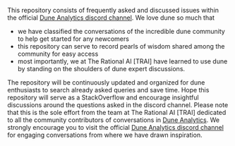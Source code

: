 
This repository consists of frequently asked and discussed issues within the official [Dune Analytics discord channel](https://discord.gg/ErrzwBz). We love dune so much that

* we have classified the conversations of the incredible dune community to help get started for any newcomers
* this repository can serve to record pearls of wisdom shared among the community for easy access
* most importantly, we at The Rational AI [TRAI]  have learned to use dune by standing on the shoulders of dune expert discussions.

The repository will be continuously updated and organized for dune enthusiasts to search already asked queries and save time. 
Hope this repository will serve as a StackOverflow and encourage insightful discussions around the questions asked in the discord channel.
Please note that this is the sole effort from the team at The Rational AI [TRAI] dedicated to all the community contributors of conversations in [Dune Analytics](https://duneanalytics.com/).
We strongly encourage you to visit the official [Dune Analytics discord channel](https://discord.gg/ErrzwBz) for engaging conversations from where we have drawn inspiration.

